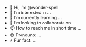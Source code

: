 - 👋 Hi, I’m @wonder-spell
- 👀 I’m interested in ...
- 🌱 I’m currently learning ...
- 💞️ I’m looking to collaborate on ...
- 📫 How to reach me in short time ...
- 😄 Pronouns: ...
- ⚡ Fun fact: ...

<!---
wonder-spell/wonder-spell is a ✨ special ✨ repository because its `README.md` (this file) appears on your GitHub profile.
You can click the Preview link to take a look at your changes.
--->

